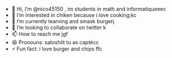 - 👋 Hi, I’m @nico45150 , im students in math and informatiqueeec
- 👀 I’m interested in chiken because i love cooking;kc
- 🌱 I’m currently learning and smask burgerj
- 💞️ I’m looking to collaborate on twitter k
- 📫 How to reach me jgf
- 😄 Pronouns: satoshiit tu as captécc
- ⚡ Fun fact: i love burger and chips
ffc
<!---
nico45150/nico45150 is a ✨ special ✨ repository because its `README.md` (this file) appears on your GitHub profile.
You can click the Preview link to take a look at your changes.
--->
